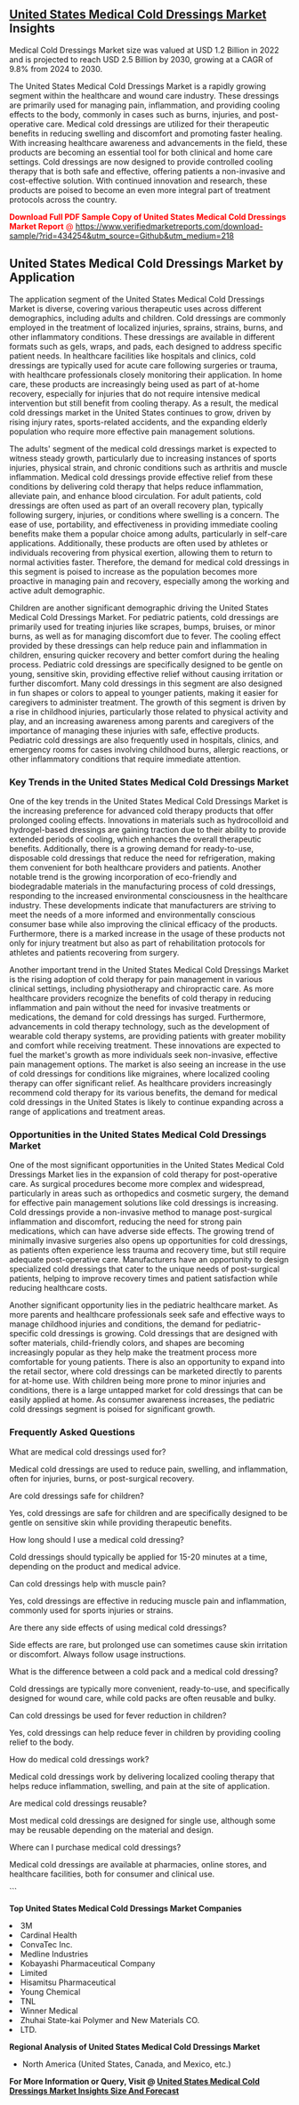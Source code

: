 <h2><a href="https://www.verifiedmarketreports.com/download-sample/?rid=434254&amp;utm_source=Github&amp;utm_medium=218" target="_blank">United States Medical Cold Dressings Market</a> Insights</h2><p>Medical Cold Dressings Market size was valued at USD 1.2 Billion in 2022 and is projected to reach USD 2.5 Billion by 2030, growing at a CAGR of 9.8% from 2024 to 2030.</p><p> <p>The United States Medical Cold Dressings Market is a rapidly growing segment within the healthcare and wound care industry. These dressings are primarily used for managing pain, inflammation, and providing cooling effects to the body, commonly in cases such as burns, injuries, and post-operative care. Medical cold dressings are utilized for their therapeutic benefits in reducing swelling and discomfort and promoting faster healing. With increasing healthcare awareness and advancements in the field, these products are becoming an essential tool for both clinical and home care settings. Cold dressings are now designed to provide controlled cooling therapy that is both safe and effective, offering patients a non-invasive and cost-effective solution. With continued innovation and research, these products are poised to become an even more integral part of treatment protocols across the country. <p><span class=""><span style="color: #ff0000;"><strong>Download Full PDF Sample Copy of United States Medical Cold Dressings Market Report</strong> @ </span><a href="https://www.verifiedmarketreports.com/download-sample/?rid=434254&amp;utm_source=Github&amp;utm_medium=218" target="_blank">https://www.verifiedmarketreports.com/download-sample/?rid=434254&amp;utm_source=Github&amp;utm_medium=218</a></span></p></p> <h2>United States Medical Cold Dressings Market by Application</h2> <p>The application segment of the United States Medical Cold Dressings Market is diverse, covering various therapeutic uses across different demographics, including adults and children. Cold dressings are commonly employed in the treatment of localized injuries, sprains, strains, burns, and other inflammatory conditions. These dressings are available in different formats such as gels, wraps, and pads, each designed to address specific patient needs. In healthcare facilities like hospitals and clinics, cold dressings are typically used for acute care following surgeries or trauma, with healthcare professionals closely monitoring their application. In home care, these products are increasingly being used as part of at-home recovery, especially for injuries that do not require intensive medical intervention but still benefit from cooling therapy. As a result, the medical cold dressings market in the United States continues to grow, driven by rising injury rates, sports-related accidents, and the expanding elderly population who require more effective pain management solutions.</p> <p>The adults' segment of the medical cold dressings market is expected to witness steady growth, particularly due to increasing instances of sports injuries, physical strain, and chronic conditions such as arthritis and muscle inflammation. Medical cold dressings provide effective relief from these conditions by delivering cold therapy that helps reduce inflammation, alleviate pain, and enhance blood circulation. For adult patients, cold dressings are often used as part of an overall recovery plan, typically following surgery, injuries, or conditions where swelling is a concern. The ease of use, portability, and effectiveness in providing immediate cooling benefits make them a popular choice among adults, particularly in self-care applications. Additionally, these products are often used by athletes or individuals recovering from physical exertion, allowing them to return to normal activities faster. Therefore, the demand for medical cold dressings in this segment is poised to increase as the population becomes more proactive in managing pain and recovery, especially among the working and active adult demographic.</p> <p>Children are another significant demographic driving the United States Medical Cold Dressings Market. For pediatric patients, cold dressings are primarily used for treating injuries like scrapes, bumps, bruises, or minor burns, as well as for managing discomfort due to fever. The cooling effect provided by these dressings can help reduce pain and inflammation in children, ensuring quicker recovery and better comfort during the healing process. Pediatric cold dressings are specifically designed to be gentle on young, sensitive skin, providing effective relief without causing irritation or further discomfort. Many cold dressings in this segment are also designed in fun shapes or colors to appeal to younger patients, making it easier for caregivers to administer treatment. The growth of this segment is driven by a rise in childhood injuries, particularly those related to physical activity and play, and an increasing awareness among parents and caregivers of the importance of managing these injuries with safe, effective products. Pediatric cold dressings are also frequently used in hospitals, clinics, and emergency rooms for cases involving childhood burns, allergic reactions, or other inflammatory conditions that require immediate attention.</p> <h3>Key Trends in the United States Medical Cold Dressings Market</h3> <p>One of the key trends in the United States Medical Cold Dressings Market is the increasing preference for advanced cold therapy products that offer prolonged cooling effects. Innovations in materials such as hydrocolloid and hydrogel-based dressings are gaining traction due to their ability to provide extended periods of cooling, which enhances the overall therapeutic benefits. Additionally, there is a growing demand for ready-to-use, disposable cold dressings that reduce the need for refrigeration, making them convenient for both healthcare providers and patients. Another notable trend is the growing incorporation of eco-friendly and biodegradable materials in the manufacturing process of cold dressings, responding to the increased environmental consciousness in the healthcare industry. These developments indicate that manufacturers are striving to meet the needs of a more informed and environmentally conscious consumer base while also improving the clinical efficacy of the products. Furthermore, there is a marked increase in the usage of these products not only for injury treatment but also as part of rehabilitation protocols for athletes and patients recovering from surgery.</p> <p>Another important trend in the United States Medical Cold Dressings Market is the rising adoption of cold therapy for pain management in various clinical settings, including physiotherapy and chiropractic care. As more healthcare providers recognize the benefits of cold therapy in reducing inflammation and pain without the need for invasive treatments or medications, the demand for cold dressings has surged. Furthermore, advancements in cold therapy technology, such as the development of wearable cold therapy systems, are providing patients with greater mobility and comfort while receiving treatment. These innovations are expected to fuel the market's growth as more individuals seek non-invasive, effective pain management options. The market is also seeing an increase in the use of cold dressings for conditions like migraines, where localized cooling therapy can offer significant relief. As healthcare providers increasingly recommend cold therapy for its various benefits, the demand for medical cold dressings in the United States is likely to continue expanding across a range of applications and treatment areas.</p> <h3>Opportunities in the United States Medical Cold Dressings Market</h3> <p>One of the most significant opportunities in the United States Medical Cold Dressings Market lies in the expansion of cold therapy for post-operative care. As surgical procedures become more complex and widespread, particularly in areas such as orthopedics and cosmetic surgery, the demand for effective pain management solutions like cold dressings is increasing. Cold dressings provide a non-invasive method to manage post-surgical inflammation and discomfort, reducing the need for strong pain medications, which can have adverse side effects. The growing trend of minimally invasive surgeries also opens up opportunities for cold dressings, as patients often experience less trauma and recovery time, but still require adequate post-operative care. Manufacturers have an opportunity to design specialized cold dressings that cater to the unique needs of post-surgical patients, helping to improve recovery times and patient satisfaction while reducing healthcare costs.</p> <p>Another significant opportunity lies in the pediatric healthcare market. As more parents and healthcare professionals seek safe and effective ways to manage childhood injuries and conditions, the demand for pediatric-specific cold dressings is growing. Cold dressings that are designed with softer materials, child-friendly colors, and shapes are becoming increasingly popular as they help make the treatment process more comfortable for young patients. There is also an opportunity to expand into the retail sector, where cold dressings can be marketed directly to parents for at-home use. With children being more prone to minor injuries and conditions, there is a large untapped market for cold dressings that can be easily applied at home. As consumer awareness increases, the pediatric cold dressings segment is poised for significant growth.</p> <h3>Frequently Asked Questions</h3> <p>What are medical cold dressings used for?</p> <p>Medical cold dressings are used to reduce pain, swelling, and inflammation, often for injuries, burns, or post-surgical recovery.</p> <p>Are cold dressings safe for children?</p> <p>Yes, cold dressings are safe for children and are specifically designed to be gentle on sensitive skin while providing therapeutic benefits.</p> <p>How long should I use a medical cold dressing?</p> <p>Cold dressings should typically be applied for 15-20 minutes at a time, depending on the product and medical advice.</p> <p>Can cold dressings help with muscle pain?</p> <p>Yes, cold dressings are effective in reducing muscle pain and inflammation, commonly used for sports injuries or strains.</p> <p>Are there any side effects of using medical cold dressings?</p> <p>Side effects are rare, but prolonged use can sometimes cause skin irritation or discomfort. Always follow usage instructions.</p> <p>What is the difference between a cold pack and a medical cold dressing?</p> <p>Cold dressings are typically more convenient, ready-to-use, and specifically designed for wound care, while cold packs are often reusable and bulky.</p> <p>Can cold dressings be used for fever reduction in children?</p> <p>Yes, cold dressings can help reduce fever in children by providing cooling relief to the body.</p> <p>How do medical cold dressings work?</p> <p>Medical cold dressings work by delivering localized cooling therapy that helps reduce inflammation, swelling, and pain at the site of application.</p> <p>Are medical cold dressings reusable?</p> <p>Most medical cold dressings are designed for single use, although some may be reusable depending on the material and design.</p> <p>Where can I purchase medical cold dressings?</p> <p>Medical cold dressings are available at pharmacies, online stores, and healthcare facilities, both for consumer and clinical use.</p> ```</p><p><strong>Top United States Medical Cold Dressings Market Companies</strong></p><div data-test-id=""><p><li>3M</li><li> Cardinal Health</li><li> ConvaTec Inc.</li><li> Medline Industries</li><li> Kobayashi Pharmaceutical Company</li><li> Limited</li><li> Hisamitsu Pharmaceutical</li><li> Young Chemical</li><li> TNL</li><li> Winner Medical</li><li> Zhuhai State-kai Polymer and New Materials CO.</li><li> LTD.</li></p><div><strong>Regional Analysis of&nbsp;United States Medical Cold Dressings Market</strong></div><ul><li dir="ltr"><p dir="ltr">North America&nbsp;(United States, Canada, and Mexico, etc.)</p></li></ul><p><strong>For More Information or Query, Visit @&nbsp;</strong><strong><a href="https://www.verifiedmarketreports.com/product/medical-cold-dressings-market/?utm_source=Github&amp;utm_medium=218" target="_blank">United States Medical Cold Dressings Market Insights Size And Forecast</a></strong></p></div>

